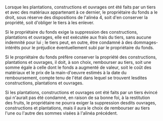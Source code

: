   
 Lorsque les plantations, constructions et ouvrages ont été faits par un tiers et avec des matériaux appartenant à ce dernier, le propriétaire du fonds a le droit, sous réserve des dispositions de l'alinéa 4, soit d'en conserver la propriété, soit d'obliger le tiers à les enlever.  

  
 Si le propriétaire du fonds exige la suppression des constructions, plantations et ouvrages, elle est exécutée aux frais du tiers, sans aucune indemnité pour lui ; le tiers peut, en outre, être condamné à des dommages-intérêts pour le préjudice éventuellement subi par le propriétaire du fonds.  

  
 Si le propriétaire du fonds préfère conserver la propriété des constructions, plantations et ouvrages, il doit, à son choix, rembourser au tiers, soit une somme égale à celle dont le fonds a augmenté de valeur, soit le coût des matériaux et le prix de la main-d'oeuvre estimés à la date du remboursement, compte tenu de l'état dans lequel se trouvent lesdites constructions, plantations et ouvrages.  

  
 Si les plantations, constructions et ouvrages ont été faits par un tiers évincé qui n'aurait pas été condamné, en raison de sa bonne foi, à la restitution des fruits, le propriétaire ne pourra exiger la suppression desdits ouvrages, constructions et plantations, mais il aura le choix de rembourser au tiers l'une ou l'autre des sommes visées à l'alinéa précédent.  
